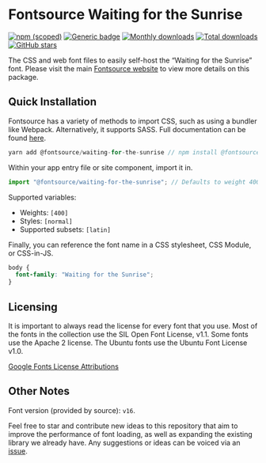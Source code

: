# Fontsource Waiting for the Sunrise

[![npm (scoped)](https://img.shields.io/npm/v/@fontsource/waiting-for-the-sunrise?color=brightgreen)](https://www.npmjs.com/package/@fontsource/waiting-for-the-sunrise) [![Generic badge](https://img.shields.io/badge/fontsource-passing-brightgreen)](https://github.com/fontsource/fontsource) [![Monthly downloads](https://badgen.net/npm/dm/@fontsource/waiting-for-the-sunrise)](https://github.com/fontsource/fontsource) [![Total downloads](https://badgen.net/npm/dt/@fontsource/waiting-for-the-sunrise)](https://github.com/fontsource/fontsource) [![GitHub stars](https://img.shields.io/github/stars/fontsource/fontsource.svg?style=social&label=Star)](https://github.com/fontsource/fontsource/stargazers)

The CSS and web font files to easily self-host the “Waiting for the Sunrise” font. Please visit the main [Fontsource website](https://fontsource.org/fonts/waiting-for-the-sunrise) to view more details on this package.

## Quick Installation

Fontsource has a variety of methods to import CSS, such as using a bundler like Webpack. Alternatively, it supports SASS. Full documentation can be found [here](https://fontsource.org/docs/introduction).

```javascript
yarn add @fontsource/waiting-for-the-sunrise // npm install @fontsource/waiting-for-the-sunrise
```

Within your app entry file or site component, import it in.

```javascript
import "@fontsource/waiting-for-the-sunrise"; // Defaults to weight 400.
```

Supported variables:

- Weights: `[400]`
- Styles: `[normal]`
- Supported subsets: `[latin]`

Finally, you can reference the font name in a CSS stylesheet, CSS Module, or CSS-in-JS.

```css
body {
  font-family: "Waiting for the Sunrise";
}
```

## Licensing

It is important to always read the license for every font that you use.
Most of the fonts in the collection use the SIL Open Font License, v1.1. Some fonts use the Apache 2 license. The Ubuntu fonts use the Ubuntu Font License v1.0.

[Google Fonts License Attributions](https://fonts.google.com/attribution)

## Other Notes

Font version (provided by source): `v16`.

Feel free to star and contribute new ideas to this repository that aim to improve the performance of font loading, as well as expanding the existing library we already have. Any suggestions or ideas can be voiced via an [issue](https://github.com/fontsource/fontsource/issues).
